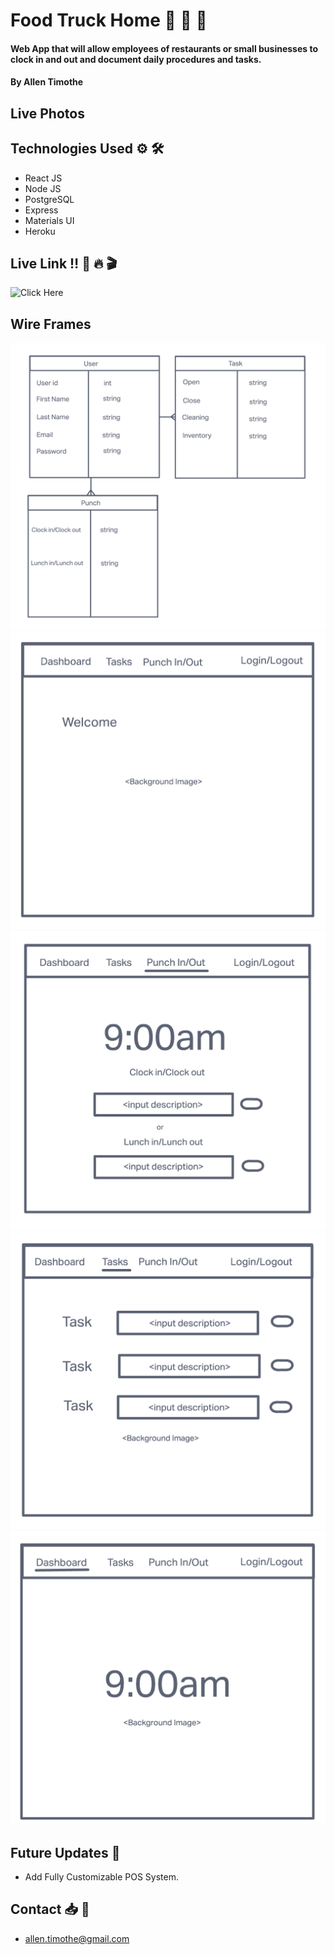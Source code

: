 # Food Truck Home 🌯 🍔 🍕

#### Web App that will allow employees of restaurants or small businesses to clock in and out and document daily procedures and tasks.

#### By Allen Timothe

## Live Photos

## Technologies Used ⚙️ 🛠

* React JS
* Node JS
* PostgreSQL
* Express
* Materials UI
* Heroku

## Live Link ‼️ 🚀 🔥 🎬
![Click Here]()

## Wire Frames

![ERD](ERD.png)
![Home Screen](HomeScreen.png)
![Punch Screen](PunchScreen.png)
![Tasks Screen](TasksScreen.png)
![Dashboard Screen](DashboardScreen.png)

## Future Updates 🔮

* Add Fully Customizable POS System.

## Contact 📥 📨
* allen.timothe@gmail.com
